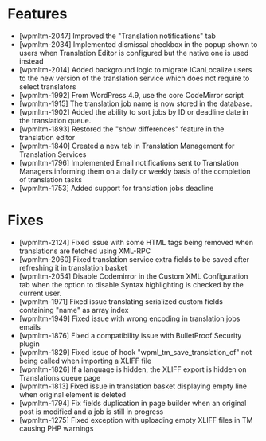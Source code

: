 # Features
* [wpmltm-2047] Improved the "Translation notifications" tab
* [wpmltm-2034] Implemented dismissal checkbox in the popup shown to users when Translation Editor is configured but the native one is used instead
* [wpmltm-2014] Added background logic to migrate ICanLocalize users to the new version of the translation service which does not require to select translators
* [wpmltm-1992] From WordPress 4.9, use the core CodeMirror script
* [wpmltm-1915] The translation job name is now stored in the database.
* [wpmltm-1902] Added the ability to sort jobs by ID or deadline date in the translation queue.
* [wpmltm-1893] Restored the "show differences" feature in the translation editor
* [wpmltm-1840] Created a new tab in Translation Management for Translation Services
* [wpmltm-1796] Implemented Email notifications sent to Translation Managers informing them on a daily or weekly basis of the completion of translation tasks
* [wpmltm-1753] Added support for translation jobs deadline

# Fixes
* [wpmltm-2124] Fixed issue with some HTML tags being removed when translations are fetched using XML-RPC
* [wpmltm-2060] Fixed translation service extra fields to be saved after refreshing it in translation basket
* [wpmltm-2054] Disable Codemirror in the Custom XML Configuration tab when the option to disable Syntax highlighting is checked by the current user.
* [wpmltm-1971] Fixed issue translating serialized custom fields containing "name" as array index
* [wpmltm-1949] Fixed issue with wrong encoding in translation jobs emails
* [wpmltm-1876] Fixed a compatibility issue with BulletProof Security plugin
* [wpmltm-1829] Fixed issue of hook "wpml_tm_save_translation_cf" not being called when importing a XLIFF file
* [wpmltm-1826] If a language is hidden, the XLIFF export is hidden on Translations queue page
* [wpmltm-1813] Fixed issue in translation basket displaying empty line when original element is deleted
* [wpmltm-1794] Fix fields duplication in page builder when an original post is modified and a job is still in progress
* [wpmltm-1275] Fixed exception with uploading empty XLIFF files in TM causing PHP warnings